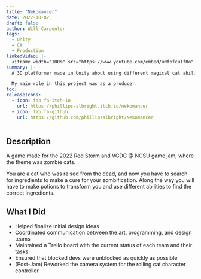 ```yaml
---
title: "Nekomancer"
date: 2022-10-02
draft: false
author: Will Carpenter
tags:
  - Unity
  - C#
  - Production
linkedVideo: |-
  <iframe width="100%" src="https://www.youtube.com/embed/uNf6fcuIfRo" title="Nekomancer full playthrough" frameborder="0" allow="accelerometer; autoplay; clipboard-write; encrypted-media; gyroscope; picture-in-picture; web-share" allowfullscreen></iframe>
summary: |-
  A 3D platformer made in Unity about using different magical cat abilities.

  My main role in this project was as a producer.
toc:
releaseIcons:
  - icon: fab fa-itch-io
    url: https://phillips-albright.itch.io/nekomancer
  - icon: fab fa-github
    url: https://github.com/phillipsalbright/Nekomancer
---
```


## Description

A game made for the 2022 Red Storm and VGDC @ NCSU game jam, where the theme was zombie cats.

You are a cat who was raised from the dead, and now you have to
search for ingredients to make a cure for your zombification. Along the
way you will have to make potions to transform you and use different
abilities to find the correct ingredients.

## What I Did

- Helped finalize initial design ideas
- Coordinated communication between the art, programming, and design teams
- Maintained a Trello board with the current status of each team and their tasks
- Ensured that blocked devs were unblocked as quickly as possible
- (Post-Jam) Reworked the camera system for the rolling cat character controller
